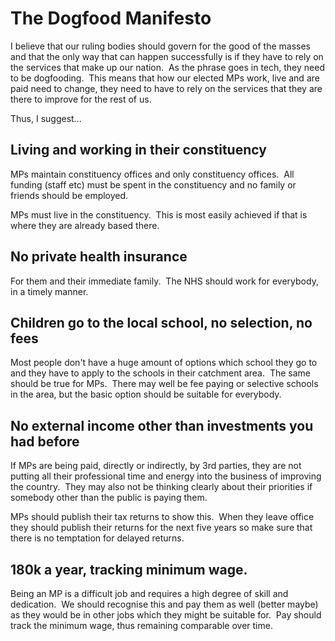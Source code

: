 # The Dogfood Manifesto

I believe that our ruling bodies should govern for the good of the masses and that the only way that can happen successfully is if they have to rely on the services that make up our nation.  As the phrase goes in tech, they need to be dogfooding.  This means that how our elected MPs work, live and are paid need to change, they need to have to rely on the services that they are there to improve for the rest of us.

Thus, I suggest...


## Living and working in their constituency

MPs maintain constituency offices and only constituency offices.  All funding (staff etc) must be spent in the constituency and no family or friends should be employed.

MPs must live in the constituency.  This is most easily achieved if that is where they are already based there.

## No private health insurance

For them and their immediate family.  The NHS should work for everybody, in a timely manner.

## Children go to the local school, no selection, no fees

Most people don't have a huge amount of options which school they go to and they have to apply to the schools in their catchment area.  The same should be true for MPs.  There may well be fee paying or selective schools in the area, but the basic option should be suitable for everybody.


## No external income other than investments you had before

If MPs are being paid, directly or indirectly, by 3rd parties, they are not putting all their professional time and energy into the business of improving the country.  They may also not be thinking clearly about their priorities if somebody other than the public is paying them.

MPs should publish their tax returns to show this.  When they leave office they should publish their returns for the next five years so make sure that there is no temptation for delayed returns.

## 180k a year, tracking minimum wage.

Being an MP is a difficult job and requires a high degree of skill and dedication.  We should recognise this and pay them as well (better maybe) as they would be in other jobs which they might be suitable for.  Pay should track the minimum wage, thus remaining comparable over time.
